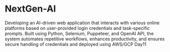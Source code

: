 # NextGen-AI
Developing an AI-driven web application that interacts with various online platforms based on user-provided login credentials and task-specific prompts. Built using Python, Selenium, Puppeteer, and OpenAI API, the system automates repetitive workflows, enhances productivity, and ensures secure handling of credentials and deployed using AWS/GCP
Day11
